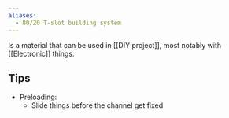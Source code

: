 ```yaml
---
aliases:
  - 80/20 T-slot building system
---
```

Is a material that can be used in [[DIY project]], most notably with [[Electronic]] things.
## Tips
- Preloading:
	- Slide things before the channel get fixed